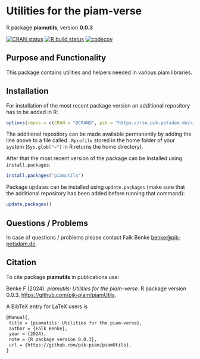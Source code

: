 # Utilities for the piam-verse

R package **piamutils**, version **0.0.3**

[![CRAN status](https://www.r-pkg.org/badges/version/piamutils)](https://cran.r-project.org/package=piamutils)  [![R build status](https://github.com/pik-piam/piamUtils/workflows/check/badge.svg)](https://github.com/pik-piam/piamUtils/actions) [![codecov](https://codecov.io/gh/pik-piam/piamUtils/branch/master/graph/badge.svg)](https://app.codecov.io/gh/pik-piam/piamUtils) 

## Purpose and Functionality

This package contains utilities and helpers needed in various piam libraries.


## Installation

For installation of the most recent package version an additional repository has to be added in R:

```r
options(repos = c(CRAN = "@CRAN@", pik = "https://rse.pik-potsdam.de/r/packages"))
```
The additional repository can be made available permanently by adding the line above to a file called `.Rprofile` stored in the home folder of your system (`Sys.glob("~")` in R returns the home directory).

After that the most recent version of the package can be installed using `install.packages`:

```r 
install.packages("piamutils")
```

Package updates can be installed using `update.packages` (make sure that the additional repository has been added before running that command):

```r 
update.packages()
```

## Questions / Problems

In case of questions / problems please contact Falk Benke <benke@pik-potsdam.de>.

## Citation

To cite package **piamutils** in publications use:

Benke F (2024). _piamutils: Utilities for the piam-verse_. R package version 0.0.3, <https://github.com/pik-piam/piamUtils>.

A BibTeX entry for LaTeX users is

 ```latex
@Manual{,
  title = {piamutils: Utilities for the piam-verse},
  author = {Falk Benke},
  year = {2024},
  note = {R package version 0.0.3},
  url = {https://github.com/pik-piam/piamUtils},
}
```
